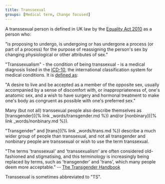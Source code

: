 ```yaml
---
title: Transsexual
groups: [Medical term, Change focused]
---
```


A transsexual person is defined in UK law by the [Equality Act 2010](https://www.legislation.gov.uk/ukpga/2010/15/section/7) as a person who:

"is proposing to undergo, is undergoing or has undergone a process (or part of a process) for the purpose of reassigning the person's sex by changing physiological or other attributes of sex."

"Transsexualism" - the condition of being transsexual - is a medical diagnosis listed in the [ICD-10](https://en.wikipedia.org/wiki/ICD-10), the international classification system for medical conditions. It is [defined as](http://apps.who.int/classifications/icd10/browse/2016/en#/F64.0):

"A desire to live and be accepted as a member of the opposite sex, usually accompanied by a sense of discomfort with, or inappropriateness of, one's anatomic sex, and a wish to have surgery and hormonal treatment to make one's body as congruent as possible with one's preferred sex."

Many (but not all) transsexual people also describe themselves as [transgender]({% link _words/transgender.md %}) and/or [nonbinary]({% link _words/nonbinary.md %}).

"Transgender" and [trans]({% link _words/trans.md %}) describe a much wider group of people than transsexual, and not all transgender and nonbinary people are transsexual or wish to use the term transsexual.

"The terms 'transsexual' and 'transsexualism' are often considered old-fashioned and stigmatising, and this terminology is increasingly being replaced by terms, such as 'transgender' and 'trans', which many people deem more acceptable." -- [The Transgender Handbook](https://books.google.co.uk/books?id=ty3fAQAACAAJ)

Transsexual is sometimes abbreviated to "TS".

